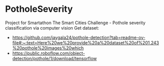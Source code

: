 # PotholeSeverity
Project for Smartathon The Smart Cities Challenge - Pothole severity classification via computer vision
Get dataset: 
- https://github.com/jaygala24/pothole-detection?tab=readme-ov-file#:~:text=Here%20we%20provide%20a%20dataset%20of%201,243%20pothole%20images%20which
- https://public.roboflow.com/object-detection/pothole/1/download/tensorflow
